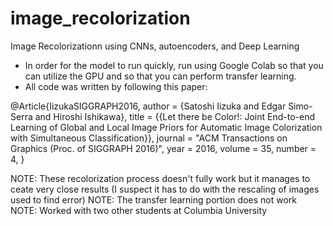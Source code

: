 # image_recolorization

Image Recolorizationn using CNNs, autoencoders, and Deep Learning

- In order for the model to run quickly, run using Google Colab so that you can utilize the GPU and so that you can perform transfer learning.
- All code was written by following this paper:

 @Article{IizukaSIGGRAPH2016,
   author = {Satoshi Iizuka and Edgar Simo-Serra and Hiroshi Ishikawa},
   title = {{Let there be Color!: Joint End-to-end Learning of Global and Local Image Priors for Automatic Image Colorization with Simultaneous Classification}},
   journal = "ACM Transactions on Graphics (Proc. of SIGGRAPH 2016)",
   year = 2016,
   volume = 35,
   number = 4,
 }


NOTE: These recolorization process doesn't fully work but it manages to ceate very close results (I suspect it has to do with the rescaling of images used to find error)
NOTE: The transfer learning portion does not work
NOTE: Worked with two other students at Columbia University
